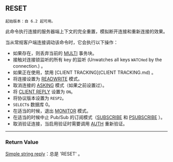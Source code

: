 ## RESET

    起始版本：自 6.2 起可用。

此命令执行连接的服务器端上下文的完全重置，模拟断开连接和重新连接的效果。

当从常规客户端连接调动该命令时，它会执行以下操作：
- 如果存在，则丢弃当前的 [MULTI](MULTI.md) 事务块。
- 接触对连接锁监听的所有 key 的监听 (Unwatches all keys `WATCHed` by the connection.) 。
- 如果正在使用，禁用 [CLIENT TRACKING](CLIENT TRACKING.md) 。
- 将连接设置为 [READWRITE](READWRITE.md) 模式。
- 取消连接的 [ASKING](asking.md) 模式（如果之前设置过）。
- 将 [CLIENT REPLY](client-reply.md) 设置为 `ON`。
- 将协议版本设置为 `RESP2`。
- `SELECT`s 数据库 0。
- 在适当的时候，退出 [MONITOR](MONITOR.md) 模式。
- 在适当的时候中止 Pub/Sub 的订阅模式（[SUBSCRIBE](subscribe.md) 和 [PSUBSCRIBE](psubscribe.md) ）。
- 取消验证连接，当启用验证时需要调用 [AUTH](AUTH.md) 重新验证。

---

### Return Value

[Simple string reply](../topics/protocol.md#resp-simple-strings)：总是 'RESET' 。